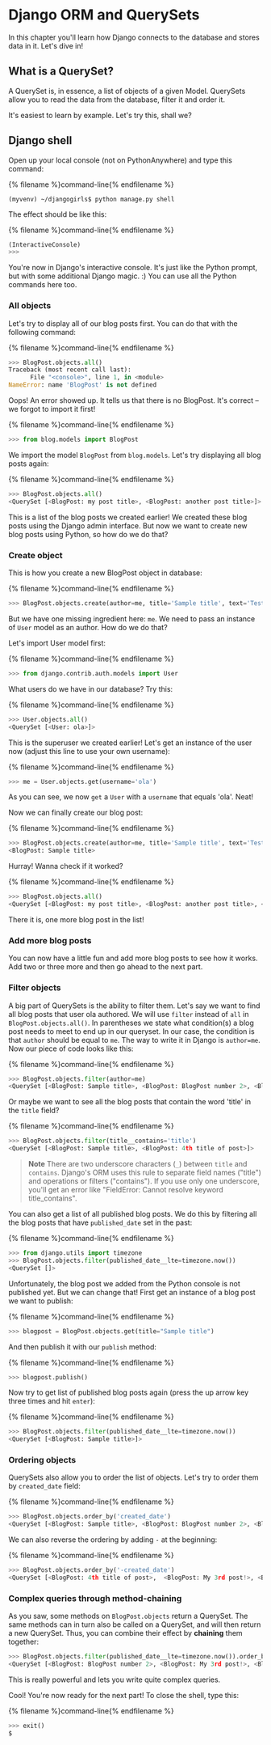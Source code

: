 # Django ORM and QuerySets

In this chapter you'll learn how Django connects to the database and stores data in it. Let's dive in!


## What is a QuerySet?

A QuerySet is, in essence, a list of objects of a given Model. QuerySets allow you to read the data from the database, filter it and order it.

It's easiest to learn by example. Let's try this, shall we?


## Django shell

Open up your local console (not on PythonAnywhere) and type this command:

{% filename %}command-line{% endfilename %}
```
(myvenv) ~/djangogirls$ python manage.py shell
```

The effect should be like this:

{% filename %}command-line{% endfilename %}
```python
(InteractiveConsole)
>>>
```

You're now in Django's interactive console. It's just like the Python prompt, but with some additional Django magic. :)  You can use all the Python commands here too.


### All objects

Let's try to display all of our blog posts first. You can do that with the following command:

{% filename %}command-line{% endfilename %}
```python
>>> BlogPost.objects.all()
Traceback (most recent call last):
      File "<console>", line 1, in <module>
NameError: name 'BlogPost' is not defined
```

Oops! An error showed up. It tells us that there is no BlogPost. It's correct – we forgot to import it first!

{% filename %}command-line{% endfilename %}
```python
>>> from blog.models import BlogPost
```

We import the model `BlogPost` from `blog.models`. Let's try displaying all blog posts again:

{% filename %}command-line{% endfilename %}
```python
>>> BlogPost.objects.all()
<QuerySet [<BlogPost: my post title>, <BlogPost: another post title>]>
```

This is a list of the blog posts we created earlier! We created these blog posts using the Django admin interface. But now we want to create new blog posts using Python, so how do we do that?


### Create object

This is how you create a new BlogPost object in database:

{% filename %}command-line{% endfilename %}
```python
>>> BlogPost.objects.create(author=me, title='Sample title', text='Test')
```

But we have one missing ingredient here: `me`. We need to pass an instance of `User` model as an author. How do we do that?

Let's import User model first:

{% filename %}command-line{% endfilename %}
```python
>>> from django.contrib.auth.models import User
```

What users do we have in our database? Try this:

{% filename %}command-line{% endfilename %}
```python
>>> User.objects.all()
<QuerySet [<User: ola>]>
```

This is the superuser we created earlier! Let's get an instance of the user now (adjust this line to use your own username):

{% filename %}command-line{% endfilename %}
```python
>>> me = User.objects.get(username='ola')
```

As you can see, we now `get` a `User` with a `username` that equals 'ola'. Neat!

Now we can finally create our blog post:

{% filename %}command-line{% endfilename %}
```python
>>> BlogPost.objects.create(author=me, title='Sample title', text='Test')
<BlogPost: Sample title>
```

Hurray! Wanna check if it worked?

{% filename %}command-line{% endfilename %}
```python
>>> BlogPost.objects.all()
<QuerySet [<BlogPost: my post title>, <BlogPost: another post title>, <BlogPost: Sample title>]>
```

There it is, one more blog post in the list!


### Add more blog posts

You can now have a little fun and add more blog posts to see how it works. Add two or three more and then go ahead to the next part.


### Filter objects

A big part of QuerySets is the ability to filter them. Let's say we want to find all blog posts that user ola authored. We will use `filter` instead of `all` in `BlogPost.objects.all()`. In parentheses we state what condition(s) a blog post needs to meet to end up in our queryset. In our case, the condition is that `author` should be equal to `me`. The way to write it in Django is `author=me`. Now our piece of code looks like this:

{% filename %}command-line{% endfilename %}
```python
>>> BlogPost.objects.filter(author=me)
<QuerySet [<BlogPost: Sample title>, <BlogPost: BlogPost number 2>, <BlogPost: My 3rd post!>, <BlogPost: 4th title of post>]>
```

Or maybe we want to see all the blog posts that contain the word 'title' in the `title` field?

{% filename %}command-line{% endfilename %}
```python
>>> BlogPost.objects.filter(title__contains='title')
<QuerySet [<BlogPost: Sample title>, <BlogPost: 4th title of post>]>
```

> **Note** There are two underscore characters (`_`) between `title` and `contains`. Django's ORM uses this rule to separate field names ("title") and operations or filters ("contains"). If you use only one underscore, you'll get an error like "FieldError: Cannot resolve keyword title_contains".

You can also get a list of all published blog posts. We do this by filtering all the blog posts that have `published_date` set in the past:

{% filename %}command-line{% endfilename %}
```python
>>> from django.utils import timezone
>>> BlogPost.objects.filter(published_date__lte=timezone.now())
<QuerySet []>
```

Unfortunately, the blog post we added from the Python console is not published yet. But we can change that! First get an instance of a blog post we want to publish:

{% filename %}command-line{% endfilename %}
```python
>>> blogpost = BlogPost.objects.get(title="Sample title")
```

And then publish it with our `publish` method:

{% filename %}command-line{% endfilename %}
```python
>>> blogpost.publish()
```

Now try to get list of published blog posts again (press the up arrow key three times and hit `enter`):

{% filename %}command-line{% endfilename %}
```python
>>> BlogPost.objects.filter(published_date__lte=timezone.now())
<QuerySet [<BlogPost: Sample title>]>
```


### Ordering objects

QuerySets also allow you to order the list of objects. Let's try to order them by `created_date` field:

{% filename %}command-line{% endfilename %}
```python
>>> BlogPost.objects.order_by('created_date')
<QuerySet [<BlogPost: Sample title>, <BlogPost: BlogPost number 2>, <BlogPost: My 3rd post!>, <BlogPost: 4th title of post>]>
```

We can also reverse the ordering by adding `-` at the beginning:

{% filename %}command-line{% endfilename %}
```python
>>> BlogPost.objects.order_by('-created_date')
<QuerySet [<BlogPost: 4th title of post>,  <BlogPost: My 3rd post!>, <BlogPost: BlogPost number 2>, <BlogPost: Sample title>]>
```


### Complex queries through method-chaining

As you saw, some methods on `BlogPost.objects` return a QuerySet.
The same methods can in turn also be called on a QuerySet,
and will then return a new QuerySet.
Thus,
you can combine their effect by **chaining** them together:

```python
>>> BlogPost.objects.filter(published_date__lte=timezone.now()).order_by('published_date')
<QuerySet [<BlogPost: BlogPost number 2>, <BlogPost: My 3rd post!>, <BlogPost: 4th title of post>, <BlogPost: Sample title>]>
```

This is really powerful and lets you write quite complex queries.

Cool! You're now ready for the next part! To close the shell, type this:

{% filename %}command-line{% endfilename %}
```python
>>> exit()
$
```

